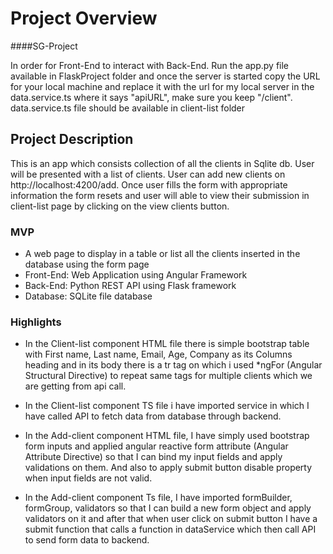 # Project Overview

####SG-Project

In order for Front-End to interact with Back-End. Run the app.py file available in FlaskProject folder and once the server is started copy the URL for your local machine and replace it with the url for my local server in the data.service.ts where it says "apiURL", make sure you keep "/client". data.service.ts file should be available in client-list folder 


## Project Description

This is an app which consists collection of all the clients in Sqlite db. User will be presented with a list of clients. User can add new clients on http://localhost:4200/add. Once user fills the form with appropriate information the form resets and user will able to view their submission in client-list page by clicking on the view clients button. 



### MVP

- A web page to display in a table or list all the clients inserted in the database using the form page
- Front-End: Web Application using Angular Framework
- Back-End: Python REST API using Flask framework
- Database: SQLite file database

### Highlights

- In the Client-list component HTML file there is simple bootstrap table with First name, Last name, Email, Age, Company as its Columns heading and in its body there is a tr tag on which i used *ngFor (Angular Structural Directive) to repeat same tags for multiple clients which we are getting from api call.

- In the Client-list component TS file i have imported service in which I have called API to fetch data from database through backend.

- In the Add-client component HTML file, I have simply used bootstrap form inputs and applied angular reactive form attribute (Angular Attribute Directive) so that I can bind my input fields and apply validations on them. And also to apply submit button disable property when input fields are not valid.

- In the Add-client component Ts file, I have imported formBuilder, formGroup, validators so that I can build a new form object and apply validators on it and after that when user click on submit button I have a submit function that calls a function in dataService which then call API to send form data to backend.





